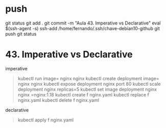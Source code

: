 

# ##############################################################################################################################################################
# ##############################################################################################################################################################
# ##############################################################################################################################################################
# ##############################################################################################################################################################
# push

git status
git add .
git commit -m "Aula 43. Imperative vs Declarative"
eval $(ssh-agent -s)
ssh-add /home/fernando/.ssh/chave-debian10-github
git push
git status




# ##############################################################################################################################################################
# ##############################################################################################################################################################
# ##############################################################################################################################################################
# ##############################################################################################################################################################
# 43. Imperative vs Declarative



imperative

>kubectl run image= nginx nginx
>kubectl create deployment image= nginx nginx
>kubectl expose deployment nginx port 80
>kubectl scale deployment nginx replicas=5
>kubectl set image deployment nginx nginx =nginx:1.18
>kubectl create f nginx.yaml
>kubectl replace f nginx.yaml
>kubectl delete f nginx.yaml




declarative
>kubectl apply f nginx.yaml
